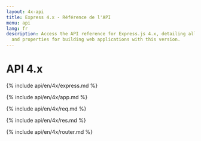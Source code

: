 ```yaml
---
layout: 4x-api
title: Express 4.x - Référence de l'API
menu: api
lang: fr
description: Access the API reference for Express.js 4.x, detailing all modules, methods,
  and properties for building web applications with this version.
---
```

<div id="api-doc" markdown="1">

  <h1>API 4.x</h1>

  <a id='express' class='h2'></a>
  {% include api/en/4x/express.md %}

  <a id='app' class='h2'></a>
  {% include api/en/4x/app.md %}

  <a id='req' class='h2'></a>
  {% include api/en/4x/req.md %}

  <a id='res' class='h2'></a>
  {% include api/en/4x/res.md %}

  <a id='router' class='h2'></a>
  {% include api/en/4x/router.md %}

</div>
